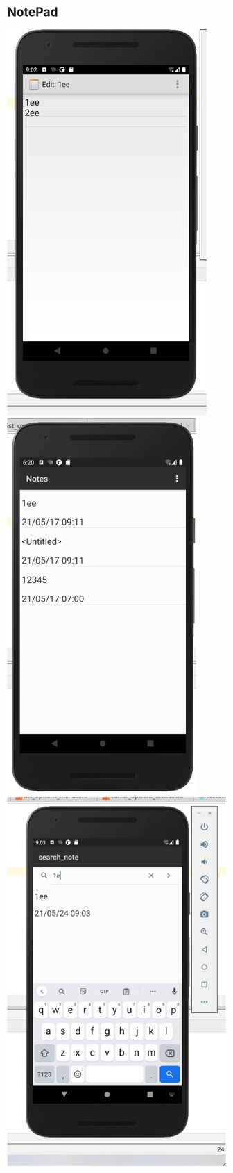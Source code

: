 # NotePad
![](https://github.com/Allenlweis/a-little-try/blob/master/images/1.png)
![](https://github.com/Allenlweis/a-little-try/blob/master/images/2.png)
![](https://github.com/Allenlweis/a-little-try/blob/master/images/3.png)
